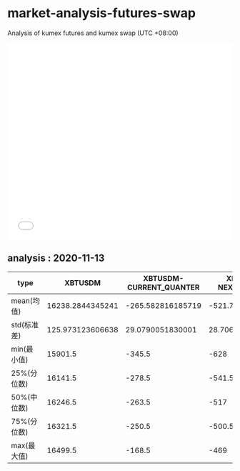 # market-analysis-futures-swap
Analysis of kumex futures and kumex swap (UTC +08:00)

<iframe width="100%" height="440" src="./data.html" frameborder="no" border="0" scrolling="no"></iframe>

## analysis : 2020-11-13

type|XBTUSDM|XBTUSDM-CURRENT_QUANTER|XBTUSDM-NEXT_QUANTER|
---|---|---|---
mean(均值) | 16238.2844345241 | -265.582816185719 | -521.760340449952
std(标准差) | 125.973123606638 | 29.0790051830001 | 28.7068829614367
min(最小值) | 15901.5 | -345.5 | -628
25%(分位数) | 16141.5 | -278.5 | -541.5
50%(中位数) | 16246.5 | -263.5 | -517
75%(分位数) | 16321.5 | -250.5 | -500.5
max(最大值) | 16499.5 | -168.5 | -469
